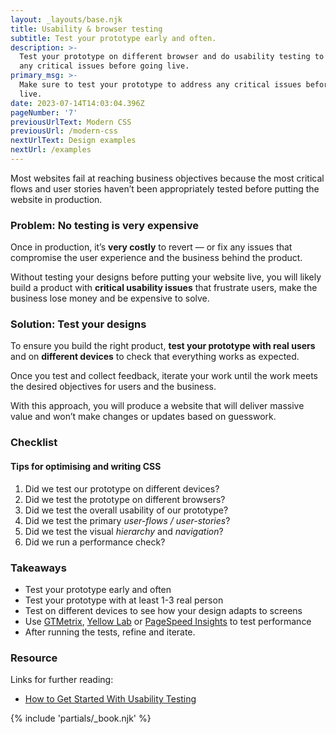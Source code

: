 ```yaml
---
layout: _layouts/base.njk
title: Usability & browser testing
subtitle: Test your prototype early and often.
description: >-
  Test your prototype on different browser and do usability testing to address
  any critical issues before going live.
primary_msg: >-
  Make sure to test your prototype to address any critical issues before going
  live.
date: 2023-07-14T14:03:04.396Z
pageNumber: '7'
previousUrlText: Modern CSS
previousUrl: /modern-css
nextUrlText: Design examples
nextUrl: /examples
---
```


Most websites fail at reaching business objectives because the most critical flows and user stories haven’t been appropriately tested before putting the website in production.

### Problem: No testing is very expensive

Once in production, it’s **very costly** to revert — or fix any issues that compromise the user experience and the business behind the product.

Without testing your designs before putting your website live, you will likely build a product with **critical usability issues** that frustrate users, make the business lose money and be expensive to solve.

### Solution: Test your designs

To ensure you build the right product, **test your prototype with real users** and on **different devices** to check that everything works as expected.

Once you test and collect feedback, iterate your work until the work meets the desired objectives for users and the business.

With this approach, you will produce a website that will deliver massive value and won’t make changes or updates based on guesswork.

### Checklist

#### Tips for optimising and writing CSS
       
 <ol class="special-list special-list--checklist bg-white-color">
        <li>Did we test our prototype on different devices?</li>    
      <li>Did we test the prototype on different browsers?</li>
          <li>Did we test the overall usability of our prototype?</li>
          <li>Did we test the primary <em>user-flows / user-stories</em>?</li>
          
<li>Did we test the visual <em>hierarchy</em> and <em>navigation</em>?</li>

<li> Did we run a performance check?</li>
                                    
 </ol>
      
### Takeaways

*   Test your prototype early and often
*   Test your prototype with at least 1-3 real person
*   Test on different devices to see how your design adapts to screens
*   Use [GTMetrix](https://gtmetrix.com/), [Yellow Lab](https://yellowlab.tools/) or [PageSpeed Insights](https://pagespeed.web.dev/) to test performance
*   After running the tests, refine and iterate.

<section class="[ resources ][ grid--4-5 grid ]" data-gap="gap">
          <div class="[ resources__links ][ flow ]">
            <h3>Resource</h3>
            <p>Links for further reading:</p>
          <ul class="content-list">
             <li><a href="https://boagworld.com/usability/usability-testing/">How to Get Started With Usability Testing</a></li>
           </ul>
          </div>
            {% include 'partials/_book.njk' %}
      </section>
   
